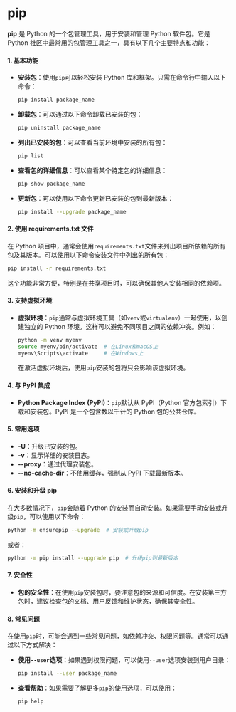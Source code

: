 # pip

**pip** 是 Python 的一个包管理工具，用于安装和管理 Python 软件包。它是 Python 社区中最常用的包管理工具之一，具有以下几个主要特点和功能：

#### 1. **基本功能**

*   **安装包**：使用`pip`可以轻松安装 Python 库和框架。只需在命令行中输入以下命令：

    ```bash
    pip install package_name
    ```
*   **卸载包**：可以通过以下命令卸载已安装的包：

    ```bash
    pip uninstall package_name
    ```
*   **列出已安装的包**：可以查看当前环境中安装的所有包：

    ```bash
    pip list
    ```
*   **查看包的详细信息**：可以查看某个特定包的详细信息：

    ```bash
    pip show package_name
    ```
*   **更新包**：可以使用以下命令更新已安装的包到最新版本：

    ```bash
    pip install --upgrade package_name
    ```

#### 2. **使用 requirements.txt 文件**

在 Python 项目中，通常会使用`requirements.txt`文件来列出项目所依赖的所有包及其版本。可以使用以下命令安装文件中列出的所有包：

```bash
pip install -r requirements.txt
```

这个功能非常方便，特别是在共享项目时，可以确保其他人安装相同的依赖项。

#### 3. **支持虚拟环境**

*   **虚拟环境**：`pip`通常与虚拟环境工具（如`venv`或`virtualenv`）一起使用，以创建独立的 Python 环境。这样可以避免不同项目之间的依赖冲突。例如：

    ```bash
    python -m venv myenv
    source myenv/bin/activate  # 在Linux和macOS上
    myenv\Scripts\activate     # 在Windows上
    ```

    在激活虚拟环境后，使用`pip`安装的包将只会影响该虚拟环境。

#### 4. **与 PyPI 集成**

* **Python Package Index (PyPI)**：`pip`默认从 PyPI（Python 官方包索引）下载和安装包。PyPI 是一个包含数以千计的 Python 包的公共仓库。

#### 5. **常用选项**

* **-U**：升级已安装的包。
* **-v**：显示详细的安装日志。
* **--proxy**：通过代理安装包。
* **--no-cache-dir**：不使用缓存，强制从 PyPI 下载最新版本。

#### 6. **安装和升级 pip**

在大多数情况下，`pip`会随着 Python 的安装而自动安装。如果需要手动安装或升级`pip`，可以使用以下命令：

```bash
python -m ensurepip --upgrade  # 安装或升级pip
```

或者：

```bash
python -m pip install --upgrade pip  # 升级pip到最新版本
```

#### 7. **安全性**

* **包的安全性**：在使用`pip`安装包时，要注意包的来源和可信度。在安装第三方包时，建议检查包的文档、用户反馈和维护状态，确保其安全性。

#### 8. **常见问题**

在使用`pip`时，可能会遇到一些常见问题，如依赖冲突、权限问题等。通常可以通过以下方式解决：

*   **使用`--user`选项**：如果遇到权限问题，可以使用`--user`选项安装到用户目录：

    ```bash
    pip install --user package_name
    ```
*   **查看帮助**：如果需要了解更多`pip`的使用选项，可以使用：

    ```bash
    pip help
    ```
